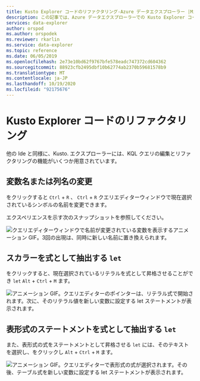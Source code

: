 ```yaml
---
title: Kusto Explorer コードのリファクタリング-Azure データエクスプローラー |Microsoft Docs
description: この記事では、Azure データエクスプローラーでの Kusto Explorer コードリファクタリングについて説明します。
services: data-explorer
author: orspod
ms.author: orspodek
ms.reviewer: rkarlin
ms.service: data-explorer
ms.topic: reference
ms.date: 06/05/2019
ms.openlocfilehash: 2e73e10bd62f9767bfe578eadc747372cd604362
ms.sourcegitcommit: 88923cfb2495dbf10b62774ab2370b59681578b9
ms.translationtype: MT
ms.contentlocale: ja-JP
ms.lasthandoff: 10/19/2020
ms.locfileid: "92175676"
---
```

# <a name="kusto-explorer-code-refactoring"></a>Kusto Explorer コードのリファクタリング

他の Ide と同様に、Kusto. エクスプローラーには、KQL クエリの編集とリファクタリングの機能がいくつか用意されています。

## <a name="rename-variable-or-column-name"></a>変数名または列名の変更

をクリックすると `Ctrl` + `R` 、 `Ctrl` + `R` クエリエディターウィンドウで現在選択されているシンボルの名前を変更できます。

エクスペリエンスを示す次のスナップショットを参照してください。

![クエリエディターウィンドウで名前が変更されている変数を表示するアニメーション GIF。3回の出現は、同時に新しい名前に置き換えられます。](./Images/kusto-explorer-refactor/ke-refactor-rename.gif "リファクター-名前の変更")

## <a name="extract-scalars-as-let-expressions"></a>スカラーを式として抽出する `let`

をクリックすると、現在選択されているリテラルを式として昇格させることができ `let` `Alt` + `Ctrl` + `M` ます。 

![アニメーション GIF。クエリエディターのポインターは、リテラル式で開始されます。次に、そのリテラル値を新しい変数に設定する let ステートメントが表示されます。](./Images/kusto-explorer-refactor/ke-extract-as-let-literal.gif "let としての文字列の抽出")

## <a name="extract-tabular-statements-as-let-expressions"></a>表形式のステートメントを式として抽出する `let`

また、表形式の式をステートメントとして昇格させる `let` には、そのテキストを選択し、をクリックし `Alt` + `Ctrl` + `M` ます。 

![アニメーション GIF。クエリエディターで表形式の式が選択されます。その後、テーブル式を新しい変数に設定する let ステートメントが表示されます。](./Images/kusto-explorer-refactor/ke-extract-as-let-tabular.gif "let による抽出-表形式")
